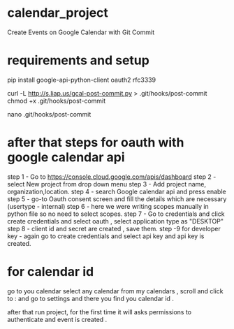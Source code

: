 # calendar_project
Create Events on Google Calendar with Git Commit

# requirements and setup

pip install google-api-python-client oauth2 rfc3339

curl -L http://s.liap.us/gcal-post-commit.py > .git/hooks/post-commit
chmod +x .git/hooks/post-commit

nano .git/hooks/post-commit

# after that steps for oauth with google calendar api

step 1 - Go to https://console.cloud.google.com/apis/dashboard
step 2 - select  New project from drop down menu
step 3 - Add project name, organization,location.
step 4 - search Google calendar api and press enable
step 5 - go-to Oauth consent screen and fill the details which are necessary (usertype - internal)
step 6 - here we were writing scopes manually in python file so no need to select scopes.
step 7 - Go to credentials and click create credentials and select oauth , select application type as "DESKTOP"
step 8 - client id and secret are created , save them.
step -9 for developer key - again go to create credentials and select api key and api key is created.

# for calendar id
go to you calendar select any calendar from my calendars , scroll and click to : and go to settings and there you find you calendar id .

after that run project, for the first time it will asks permissions to authenticate and event is created .
